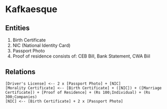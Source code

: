# Kafkaesque

## Entities

1. Birth Certificate
2. NIC (National Identity Card)
3. Passport Photo
4. Proof of residence consists of: CEB Bill, Bank Statement, CWA Biil

## Relations

```
[Driver's License] <-- 2 x [Passport Photo] + [NIC]
[Morality Certificate] <-- [Birth Certificate] + ([NIC]) + ([Marriage Certificate]) + [Proof of Residence] + (Rs 100;Individual) + (Rs 300;Companies)
[NIC] <-- [Birth Certificate] + 2 x [Passport Photo]
```
